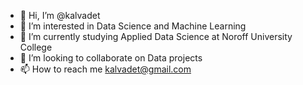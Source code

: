 - 👋 Hi, I’m @kalvadet
- 👀 I’m interested in Data Science and Machine Learning
- 🌱 I’m currently studying Applied Data Science at Noroff University College
- 💞️ I’m looking to collaborate on Data projects
- 📫 How to reach me kalvadet@gmail.com

<!---
kalvadet/kalvadet is a ✨ special ✨ repository because its `README.md` (this file) appears on your GitHub profile.
You can click the Preview link to take a look at your changes.
--->
